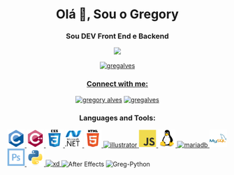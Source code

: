 <h1 align="center">Olá 👋, Sou o Gregory</h1>
<h3 align="center">Sou DEV Front End e Backend</h3>
<div align="center">
  <a href="https://github.com/GregoryAlvesdeBrito">
    <img height="180em"
      src="https://github-readme-stats.vercel.app/api?username=GregoryAlvesdeBrito&show_icons=true&theme=dracula&include_all_commits=true&count_private=true" />

</div>
<p align="center"> <img
    src="https://komarev.com/ghpvc/?username=gregalves&label=Profile%20views&color=0e75b6&style=flat" alt="gregalves" />
</p>

<h3 align="center">Connect with me:</h3>
<p align="center">
  <a href="https://dev.to/gregory alves" target="blank"><img align="center"
      src="https://raw.githubusercontent.com/rahuldkjain/github-profile-readme-generator/master/src/images/icons/Social/devto.svg"
      alt="gregory alves" height="30" width="40" /></a>
  <a href="https://linkedin.com/in/gregalves" target="blank"><img align="center"
      src="https://raw.githubusercontent.com/rahuldkjain/github-profile-readme-generator/master/src/images/icons/Social/linked-in-alt.svg"
      alt="gregalves" height="30" width="40" /></a>
</p>

<h3 align="center">Languages and Tools:</h3>
<p align=center"> <a href="https://www.cprogramming.com/" target="_blank" rel="noreferrer"> <img
      src="https://raw.githubusercontent.com/devicons/devicon/master/icons/c/c-original.svg" alt="c" width="40"
      height="40" /> </a> <a href="https://www.w3schools.com/cpp/" target="_blank" rel="noreferrer"> <img
      src="https://raw.githubusercontent.com/devicons/devicon/master/icons/cplusplus/cplusplus-original.svg"
      alt="cplusplus" width="40" height="40" /> </a> <a href="https://www.w3schools.com/css/" target="_blank"
    rel="noreferrer"> <img
      src="https://raw.githubusercontent.com/devicons/devicon/master/icons/css3/css3-original-wordmark.svg" alt="css3"
      width="40" height="40" /> </a> <a href="https://dotnet.microsoft.com/" target="_blank" rel="noreferrer"> <img
      src="https://raw.githubusercontent.com/devicons/devicon/master/icons/dot-net/dot-net-original-wordmark.svg"
      alt="dotnet" width="40" height="40" /> </a> <a href="https://www.w3.org/html/" target="_blank" rel="noreferrer">
    <img src="https://raw.githubusercontent.com/devicons/devicon/master/icons/html5/html5-original-wordmark.svg"
      alt="html5" width="40" height="40" /> </a> <a href="https://www.adobe.com/in/products/illustrator.html"
    target="_blank" rel="noreferrer"> <img
      src="https://www.vectorlogo.zone/logos/adobe_illustrator/adobe_illustrator-icon.svg" alt="illustrator" width="40"
      height="40" /> </a> <a href="https://developer.mozilla.org/en-US/docs/Web/JavaScript" target="_blank"
    rel="noreferrer"> <img
      src="https://raw.githubusercontent.com/devicons/devicon/master/icons/javascript/javascript-original.svg"
      alt="javascript" width="40" height="40" /> </a> <a href="https://www.linux.org/" target="_blank" rel="noreferrer">
    <img src="https://raw.githubusercontent.com/devicons/devicon/master/icons/linux/linux-original.svg" alt="linux"
      width="40" height="40" /> </a> <a href="https://mariadb.org/" target="_blank" rel="noreferrer"> <img
      src="https://www.vectorlogo.zone/logos/mariadb/mariadb-icon.svg" alt="mariadb" width="40" height="40" /> </a> <a
    href="https://www.mysql.com/" target="_blank" rel="noreferrer"> <img
      src="https://raw.githubusercontent.com/devicons/devicon/master/icons/mysql/mysql-original-wordmark.svg"
      alt="mysql" width="40" height="40" /> </a> <a href="https://www.photoshop.com/en" target="_blank"
    rel="noreferrer"> <img
      src="https://raw.githubusercontent.com/devicons/devicon/master/icons/photoshop/photoshop-line.svg" alt="photoshop"
      width="40" height="40" /> </a> <a href="https://www.python.org" target="_blank" rel="noreferrer"> <img
      src="https://raw.githubusercontent.com/devicons/devicon/master/icons/python/python-original.svg" alt="python"
      width="40" height="40" /> </a> <a href="https://www.adobe.com/products/xd.html" target="_blank" rel="noreferrer">
    <img src="https://cdn.worldvectorlogo.com/logos/adobe-xd.svg" alt="xd" width="40" height="40" /> </a> 
    <img align="center" alt="After Effects"height="40" width="40"  src="https://cdn.jsdelivr.net/gh/devicons/devicon/icons/aftereffects/aftereffects-original.svg" />
    <img align="center" alt="Greg-Python"  height="40" width="40"src="https://cdn.jsdelivr.net/gh/devicons/devicon/icons/lua/lua-original-wordmark.svg" />
  
  
  </p>

